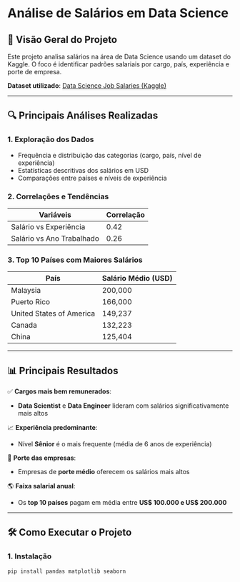 # Análise de Salários em Data Science

## 📌 Visão Geral do Projeto
Este projeto analisa salários na área de Data Science usando um dataset do Kaggle. O foco é identificar padrões salariais por cargo, país, experiência e porte de empresa.

**Dataset utilizado**: [Data Science Job Salaries (Kaggle)](https://www.kaggle.com/datasets/ruchi798/data-science-job-salaries)

---

## 🔍 Principais Análises Realizadas

### 1. Exploração dos Dados
- Frequência e distribuição das categorias (cargo, país, nível de experiência)
- Estatísticas descritivas dos salários em USD
- Comparações entre países e níveis de experiência

### 2. Correlações e Tendências
| Variáveis                | Correlação |
|--------------------------|------------|
| Salário vs Experiência   | 0.42       |
| Salário vs Ano Trabalhado| 0.26       |

### 3. Top 10 Países com Maiores Salários
| País                          | Salário Médio (USD) |
|-------------------------------|---------------------|
| Malaysia                      | 200,000             |
| Puerto Rico                   | 166,000             |
| United States of America      | 149,237             |
| Canada                        | 132,223             |
| China                         | 125,404             |

---

## 📊 Principais Resultados
✅ **Cargos mais bem remunerados**:
- **Data Scientist** e **Data Engineer** lideram com salários significativamente mais altos

📈 **Experiência predominante**:
- Nível **Sênior** é o mais frequente (média de 6 anos de experiência)

🏢 **Porte das empresas**:
- Empresas de **porte médio** oferecem os salários mais altos

🌎 **Faixa salarial anual**:
- Os **top 10 países** pagam em média entre **US$ 100.000 e US$ 200.000**

---

## 🛠 Como Executar o Projeto

### 1. Instalação
```bash
pip install pandas matplotlib seaborn
